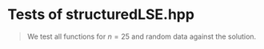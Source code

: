 # Tests of structuredLSE.hpp

> We test all functions for $n = 25$ and random data against the solution.
